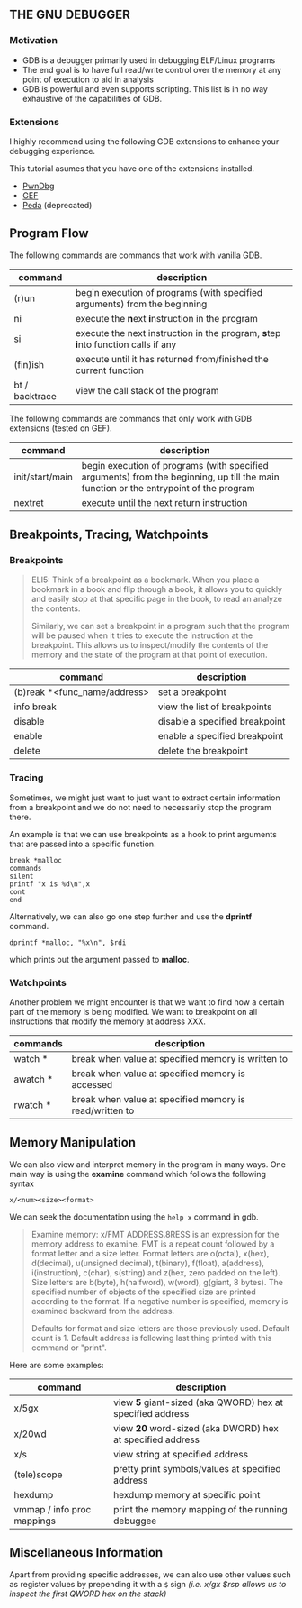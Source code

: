 ## THE GNU DEBUGGER

### Motivation

- GDB is a debugger primarily used in debugging ELF/Linux programs
- The end goal is to have full read/write control over the memory at any point of execution to aid in analysis
- GDB is powerful and even supports scripting. This list is in no way exhaustive of the capabilities of GDB.

### Extensions

I highly recommend using the following GDB extensions to enhance your debugging experience.

This tutorial asumes that you have one of the extensions installed.

- [PwnDbg](https://github.com/pwndbg/pwndbg)
- [GEF](https://github.com/bata24/gef)
- [Peda](https://github.com/longld/peda) (deprecated)

## Program Flow

The following commands are commands that work with vanilla GDB.

| command | description |
| --- | --- |
| (r)un <args> | begin execution of programs (with specified arguments) from the beginning |
| ni | execute the **n**ext **i**nstruction in the program |
| si | execute the next instruction in the program, **s**tep **i**nto function calls if any |
| (fin)ish | execute until it has returned from/finished the current function |
| bt / backtrace | view the call stack of the program |


The following commands are commands that only work with GDB extensions (tested on GEF).

| command | description |
| --- | --- |
| init/start/main <args> | begin execution of programs (with specified arguments) from the beginning, up till the main function or the entrypoint of the program |
| nextret | execute until the next return instruction |


## Breakpoints, Tracing, Watchpoints

### Breakpoints

> ELI5: Think of a breakpoint as a bookmark. When you place a bookmark in a book and flip through a book, it allows you to quickly and easily stop at that specific page in the book, to read an analyze the contents. 
>
> Similarly, we can set a breakpoint in a program such that the program will be paused when it tries to execute the instruction at the breakpoint. This allows us to inspect/modify the contents of the memory and the state of the program at that point of execution.

| command | description |
| --- | --- |
| (b)reak *<func_name/address> | set a breakpoint  |
| info break | view the list of breakpoints |
| disable <breakpoint number> | disable a specified breakpoint |
| enable <breakpoint number> | enable a specified breakpoint |
| delete <breakpoint number> | delete the breakpoint |

### Tracing

Sometimes, we might just want to just want to extract certain information from a breakpoint and we do not need to necessarily stop the program there.

An example is that we can use breakpoints as a hook to print arguments that are passed into a specific function.

```
break *malloc
commands
silent
printf "x is %d\n",x
cont
end
```

Alternatively, we can also go one step further and use the **dprintf** command.

```
dprintf *malloc, "%x\n", $rdi
```

which prints out the argument passed to **malloc**.

### Watchpoints

Another problem we might encounter is that we want to find how a certain part of the memory is being modified. We want to breakpoint on all instructions that modify the memory at address XXX.

| commands | description |
| --- | --- |
| watch *<address> | break when value at specified memory is written to |
| awatch *<address> | break when value at specified memory is accessed |
| rwatch *<address> | break when value at specified memory is read/written to |

## Memory Manipulation

We can also view and interpret memory in the program in many ways. One main way is using the **examine** command which follows the following syntax

`x/<num><size><format>`

We can seek the documentation using the `help x` command in gdb.

> Examine memory: x/FMT ADDRESS.8RESS is an expression for the memory address to examine.
> FMT is a repeat count followed by a format letter and a size letter.
> Format letters are o(octal), x(hex), d(decimal), u(unsigned decimal),
>   t(binary), f(float), a(address), i(instruction), c(char), s(string)
>   and z(hex, zero padded on the left).
> Size letters are b(byte), h(halfword), w(word), g(giant, 8 bytes).
> The specified number of objects of the specified size are printed
> according to the format.  If a negative number is specified, memory is
> examined backward from the address.
> 
> Defaults for format and size letters are those previously used.
> Default count is 1.  Default address is following last thing printed
> with this command or "print".

Here are some examples:

| command | description |
| --- | --- |
| x/5gx <address> | view **5** giant-sized (aka QWORD) hex at specified address |
| x/20wd <address> | view **20** word-sized (aka DWORD) hex at specified address |
| x/s <address> | view string at specified address |
| (tele)scope <address> | pretty print symbols/values at specified address |
| hexdump <address> | hexdump memory at specific point |
| vmmap / info proc mappings | print the memory mapping of the running debuggee |


## Miscellaneous Information

Apart from providing specific addresses, we can also use other values such as register values by prepending it with a `$` sign _(i.e. x/gx $rsp allows us to inspect the first QWORD hex on the stack)_
